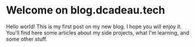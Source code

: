 # Welcome on blog.dcadeau.tech

Hello world! This is my first post on my new blog. I hope you will enjoy it.    
You'll find here some articles about my side projects, what I'm learning, and some other stuff.
